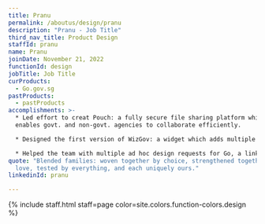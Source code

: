 ```yaml
---
title: Pranu
permalink: /aboutus/design/pranu
description: "Pranu - Job Title"
third_nav_title: Product Design
staffId: pranu
name: Pranu
joinDate: November 21, 2022
functionId: design
jobTitle: Job Title
curProducts:
  - Go.gov.sg
pastProducts:
  - pastProducts
accomplishments: >-
  * Led effort to creat Pouch: a fully secure file sharing platform which
  enables govt. and non-govt. agencies to collaborate efficiently. 

  * Designed the first version of WizGov: a widget which adds multiple functionalities such as booking appointments to query resolution to an agency website.

  * Helped the team with multiple ad hoc design requests for Go, a link shortener for the govt.
quote: "Blended families: woven together by choice, strengthened together by
  love, tested by everything, and each uniquely ours."
linkedinId: pranu

---
```


{% include staff.html staff=page color=site.colors.function-colors.design %}
